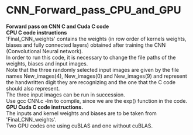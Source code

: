 # CNN_Forward_pass_CPU_and_GPU
<b>Forward pass on CNN C and Cuda C code</b> <br>
<b>CPU C code instructions</b><br>
'Final_CNN_weights' contains the weights (in row order of kernels weights, biases and fully connected layers) obtained after training the CNN (Convolutional Neural network).<br>
In order to run this code, it is necessary to change the file paths of the weights, biases and input images. <br>
Note that the three randomly selected input images are given by the file names New_images(4), New_images(0) and New_images(9) and represent the handwritten digit they are recognizing and the one that the C code should also represent.<br>
The three input images can be run in succession.<br>
Use gcc CNN.c -lm to compile, since we are the exp() function in the code.<br>
<b>GPU Cuda C code instructions. </b><br>
The inputs and kernel weights and biases are to be taken from 'Final_CNN_weights'.<br>
Two GPU codes one using cuBLAS and one without cuBLAS. <br>

